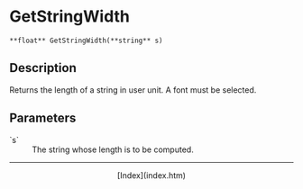 # GetStringWidth

`**float** GetStringWidth(**string** s)`

## Description

Returns the length of a string in user unit. A font must be selected.

## Parameters

<dl class="param">

<dt>`s`</dt>

<dd>The string whose length is to be computed.</dd>

</dl>

* * *

<div style="text-align:center">[Index](index.htm)</div>
